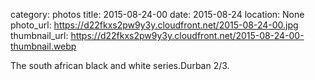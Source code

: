 category: photos 
title: 2015-08-24-00
date: 2015-08-24
location: None
photo_url: https://d22fkxs2pw9y3y.cloudfront.net/2015-08-24-00.jpg
thumbnail_url: https://d22fkxs2pw9y3y.cloudfront.net/2015-08-24-00-thumbnail.webp

The south african black and white series.Durban 2/3.           
